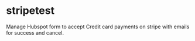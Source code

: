 # stripetest
Manage Hubspot form to accept Credit card payments on stripe with emails for success and cancel. 
